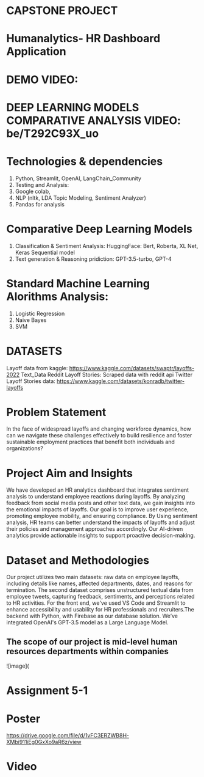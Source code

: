 # CAPSTONE PROJECT #
# Humanalytics- HR Dashboard Application #
# DEMO VIDEO: #
# DEEP LEARNING MODELS COMPARATIVE ANALYSIS VIDEO: be/T292C93X_uo #
# Technologies & dependencies #
1.	Python, Streamlit, OpenAI, LangChain_Community
2.	Testing and Analysis:
3.	Google colab,
4.	NLP (nltk, LDA Topic Modeling, Sentiment Analyzer)
5.	Pandas for analysis
# Comparative Deep Learning Models #
1.	Classification & Sentiment Analysis:
HuggingFace: Bert, Roberta, XL Net,
Keras Sequential model
2.	Text generation & Reasoning pridiction:
GPT-3.5-turbo, GPT-4
# Standard Machine Learning Alorithms Analysis: #
1.	Logistic Regression
2.	Naive Bayes
3.	SVM
# DATASETS #
Layoff data from kaggle: https://www.kaggle.com/datasets/swaptr/layoffs-2022
Text_Data Reddit Layoff Stories: Scraped data with reddit api
Twitter Layoff Stories data: https://www.kaggle.com/datasets/konradb/twitter-layoffs
# Problem Statement # 
In the face of widespread layoffs and changing workforce dynamics, how can we navigate these challenges effectively to build resilience and foster sustainable employment practices that benefit both individuals and organizations?
# Project Aim and Insights #
We have developed an HR analytics dashboard that integrates sentiment analysis to understand employee reactions during layoffs. By analyzing feedback from social media posts and other text data, we gain insights into the emotional impacts of layoffs. Our goal is to improve user experience, promoting employee mobility, and ensuring compliance. By Using sentiment analysis, HR teams can better understand the impacts of layoffs and adjust their policies and management approaches accordingly. Our AI-driven analytics provide actionable insights to support proactive decision-making.
# Dataset and Methodologies # 
 Our project utilizes two main datasets: raw data on employee layoffs, including details like names, affected departments, dates, and reasons for termination. The second dataset comprises unstructured textual data from employee tweets, capturing feedback, sentiments, and perceptions related to HR activities.	For the front end, we've used VS Code and Streamlit to enhance accessibility and usability for HR professionals and recruiters.The backend with Python, with Firebase as our database solution. We’ve integrated OpenAI's GPT-3.5 model as a Large Language Model.
## The scope of our project is mid-level human resources departments within companies

  ![image](

  # Assignment 5-1 #
  # Poster
  https://drive.google.com/file/d/1vFC3ERZWB8H-XMbi911iEg0GxXo9aR6z/view
  # Video 
